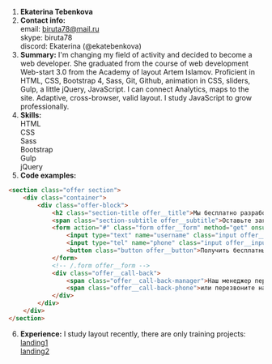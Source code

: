 1. **Ekaterina Tebenkova**
2. **Contact info:**  
  email: biruta78@mail.ru  
  skype: biruta78  
  discord: Ekaterina (@ekatebenkova)  
3. **Summary:** I'm changing my field of activity and decided to become a web developer.
She graduated from the course of web development Web-start 3.0 from the Academy of layout Artem Islamov.
Proficient in HTML, CSS, Bootstrap 4, Sass, Git, Github, animation in CSS, sliders, Gulp, a little jQuery, JavaScript. I can connect Analytics, maps to the site.
Adaptive, cross-browser, valid layout.
I study JavaScript to grow professionally.
4. **Skills:**  
  HTML  
  CSS  
  Sass  
  Bootstrap  
  Gulp  
  jQuery  
5. **Code examples:**  

```HTML
<section class="offer section">
    <div class="container">
        <div class="offer-block">
            <h2 class="section-title offer__title">Мы бесплатно разработаем дизайн-проект Вашего жилья      и реализуем его!</h2>
            <span class="section-subtitle offer__subtitle">Оставьте заявку на разработку бесплатного дизайн-проекта!</span>
            <form action="#" class="form offer__form" method="get" onsubmit="ym(53986588, 'reachGoal', 'offer-form'); return true;" id="offer-form">
                <input type="text" name="username" class="input offer__input" placeholder="Ваше имя">
                <input type="tel" name="phone" class="input offer__input phone" placeholder="Ваш телефон">
                <button class="button offer__button">Получить бесплатный  дизайн-проект</button>
            </form>
            <!-- /.form offer__form -->
            <div class="offer__call-back">
                <span class="offer__call-back-manager">Наш менеджер перезвонит Вам в течение 60 секунд</span>
                <span class="offer__call-back-phone">или перезвоните нам сами <br><b>+7 (495) 42-251-31</b></span>
            </div>
        </div>
    </div>
</section>
```  

6. **Experience:** I study layout recently, there are only training projects:
  [landing1](https://ekatebenkova.ru/projects/Logo/index.html)  
  [landing2](https://ekatebenkova.ru/projects/repair/index.html)
